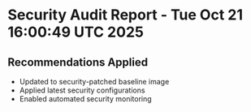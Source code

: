 # Security Audit Report - Tue Oct 21 16:00:49 UTC 2025
## Recommendations Applied
- Updated to security-patched baseline image
- Applied latest security configurations  
- Enabled automated security monitoring
